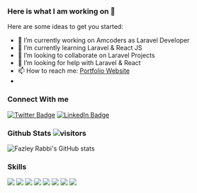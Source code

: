 ### Here is what I am working on 👋

Here are some ideas to get you started:

- 🔭 I’m currently working on Amcoders as Laravel Developer
- 🌱 I’m currently learning Laravel & React JS
- 👯 I’m looking to collaborate on Laravel Projects
- 🤔 I’m looking for help with Laravel & React
- 📫 How to reach me: [Portfolio Website](https://fazleyrabbi.me)
- 
### Connect With me
[![Twitter Badge](https://img.shields.io/badge/Twitter-Profile-informational?style=flat-square&logo=twitter&logoColor=white&color=1CA2F1)](https://twitter.com/fazley__rabby)
[![LinkedIn Badge](https://img.shields.io/badge/LinkedIn-Profile-informational?style=flat-square&logo=linkedin&logoColor=white&color=0D76A8)](https://www.linkedin.com/in/fazley-rabby/)


### Github Stats ![visitors](https://visitor-badge.glitch.me/badge?page_id=${fazleyrabby}.${https://github.com/fazleyrabby/fazleyrabby})


![Fazley Rabbi's GitHub stats](https://github-readme-stats.vercel.app/api?username=fazleyrabby&show_icons=true&count_private=true)


### Skills 

![](https://img.shields.io/badge/-HTML-05122A?style=flat&logo=HTML5)
![](https://img.shields.io/badge/-CSS-05122A?style=flat&logo=css3)
![](https://img.shields.io/badge/-Sass-05122A?style=flat&logo=Sass)
![](https://img.shields.io/badge/-Bootstrap-05122A?style=flat&logo=bootstrap)
![](https://img.shields.io/badge/-PHP-05122A?style=flat&logo=php)
![](https://img.shields.io/badge/-Mysql-05122A?style=flat&logo=mysql)
![](https://img.shields.io/badge/-Laravel-05122A?style=flat&logo=laravel)
![](https://img.shields.io/badge/-Git-05122A?style=flat&logo=git)


<!--START_SECTION:waka-->
<!--END_SECTION:waka-->






